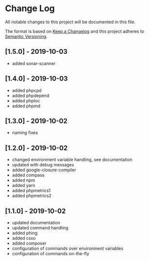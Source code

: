 # Change Log
All notable changes to this project will be documented in this file.

The format is based on [Keep a Changelog](http://keepachangelog.com/)
and this project adheres to [Semantic Versioning](http://semver.org/).


## [1.5.0] - 2019-10-03
- added sonar-scanner


## [1.4.0] - 2019-10-03
- added phpcpd
- added phpdepend
- added phploc
- added phpmd


## [1.3.0] - 2019-10-02
- naming fixes


## [1.2.0] - 2019-10-02
- changed environment variable handling, see documentation
- updated with debug messages
- added google-closure-compiler
- added compass
- added npm
- added yarn
- added phpmetrics1
- added phpmetrics2


## [1.1.0] - 2019-10-02
- updated documentation
- updated command handling
- added phing
- added csso
- added composer
- configuration of commands over environment variables
- configuration of commands on-the-fly